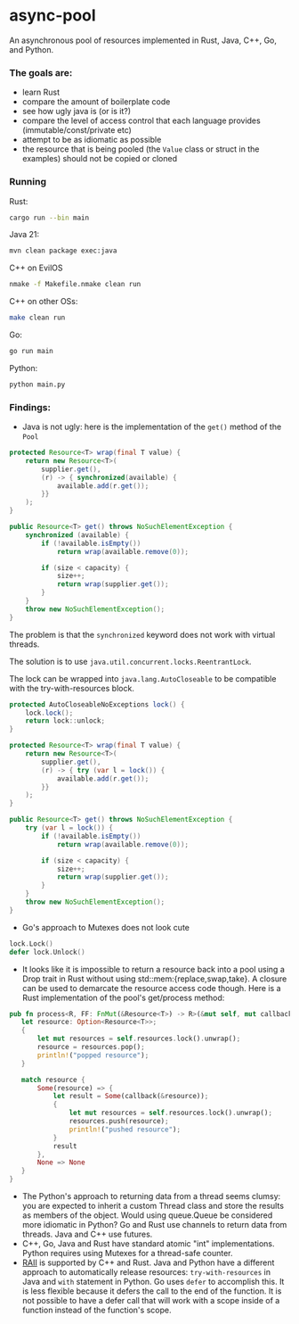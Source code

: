 # async-pool
An asynchronous pool of resources implemented in Rust, Java, C++, Go, and Python.

### The goals are:
- learn Rust
- compare the amount of boilerplate code
- see how ugly java is (or is it?)
- compare the level of access control that each language provides (immutable/const/private etc)
- attempt to be as idiomatic as possible
- the resource that is being pooled (the `Value` class or struct in the examples) should not be copied or cloned

### Running

Rust:
```sh
cargo run --bin main
```

Java 21:
```sh
mvn clean package exec:java
```

C++ on EvilOS
```cmd
nmake -f Makefile.nmake clean run
```

C++ on other OSs:
```sh
make clean run
```

Go:
```sh
go run main
```

Python:
```sh
python main.py
```

### Findings:
- Java is not ugly: here is the implementation of the `get()` method of the `Pool`
```java
protected Resource<T> wrap(final T value) {
	return new Resource<T>(
		supplier.get(),
		(r) -> { synchronized(available) {
			available.add(r.get());
		}}
	);
}

public Resource<T> get() throws NoSuchElementException {
	synchronized (available) {
		if (!available.isEmpty())
			return wrap(available.remove(0));

		if (size < capacity) {
			size++;
			return wrap(supplier.get());
		}
	}
	throw new NoSuchElementException();
}
```
The problem is that the `synchronized` keyword does not work with virtual threads.

The solution is to use `java.util.concurrent.locks.ReentrantLock`.

The lock can be wrapped into `java.lang.AutoCloseable` to be compatible with the try-with-resources block.

```java
protected AutoCloseableNoExceptions lock() {
	lock.lock();
	return lock::unlock;
}

protected Resource<T> wrap(final T value) {
	return new Resource<T>(
		supplier.get(),
		(r) -> { try (var l = lock()) {
			available.add(r.get());
		}}
	);
}

public Resource<T> get() throws NoSuchElementException {
	try (var l = lock()) {
		if (!available.isEmpty())
			return wrap(available.remove(0));

		if (size < capacity) {
			size++;
			return wrap(supplier.get());
		}
	}
	throw new NoSuchElementException();
}
```

- Go's approach to Mutexes does not look cute 
```go
lock.Lock()
defer lock.Unlock()
```
- It looks like it is impossible to return a resource back into a pool using a Drop trait in Rust without using std::mem:{replace,swap,take}.
A closure can be used to demarcate the resource access code though.
Here is a Rust implementation of the pool's get/process method:
```rust
pub fn process<R, FF: FnMut(&Resource<T>) -> R>(&mut self, mut callback: FF) -> Option<R> {
   let resource: Option<Resource<T>>;
   {
       let mut resources = self.resources.lock().unwrap();
       resource = resources.pop();
       println!("popped resource");
   }

   match resource {
       Some(resource) => {
           let result = Some(callback(&resource));
           {
               let mut resources = self.resources.lock().unwrap();
               resources.push(resource);
               println!("pushed resource");
           }
           result
       },
       None => None
   }
}
```
- The Python's approach to returning data from a thread seems clumsy: you are expected to inherit a custom Thread class and store the results as members of the object. Would using queue.Queue be considered more idiomatic in Python?
Go and Rust use channels to return data from threads.
Java and C++ use futures.
- C++, Go, Java and Rust have standard atomic "int" implementations. Python requires using Mutexes for a thread-safe counter.
- [RAII](https://en.wikipedia.org/wiki/Resource_acquisition_is_initialization)  is supported by C++ and Rust.
Java and Python have a different approach to automatically release resources: `try-with-resources` in Java and `with` statement in Python.
Go uses ``defer`` to accomplish this. It is less flexible because it defers the call to the end of the function. It is not possible to have a defer call that will work with a scope inside of a function instead of the function's scope.
